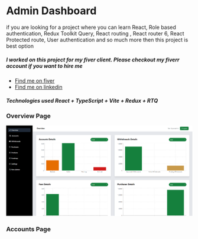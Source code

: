 # Admin Dashboard

if you are looking for a project where you can learn React, Role based
authentication, Redux Toolkit Query, React routing , React router 6,
React Protected route, User authentication and so much more then this
project is best option

##### I worked on this project for my fiver client. Please checkout my fiverr account if you want to hire me

- [Find me on fiver ](https://www.fiverr.com/zainbinramzan/develop-web-applications-with-mern-stack-react-node-express-moongodbplugin-react/README.md)
- [Find me on linkedin](https://www.linkedin.com/in/abu-zain-html-css-javascipt-developer/)

##### Technologies used React + TypeScript + Vite + Redux + RTQ

### Overview Page

![Project page](1.png)

### Accounts Page

<!--
![Project page](2.png)

### Singal Account Details Page Drawer

![Project page](3.png)

### Withdrawals Page

![Project page](4.png)

### Singal Withdrawal Details Drawer

![Project page](6.png)

### Purchases Page

![Project page](5.png)

### Singal Purchase Details Drawer

![Project page](7.png)

### And / Update Product Details Drawer

![Project page](11.png)

### Fundings Page

![Project page](12.png)

### Singal Fundings Details Drawer

![Project page](13.png)

### Settings Page

![Project page](14.png)

### Update Setting Page

![Project page](15.png)

### New Admin Page

![Project page](16.png)

### Login Page

![Project page](17.png) -->
